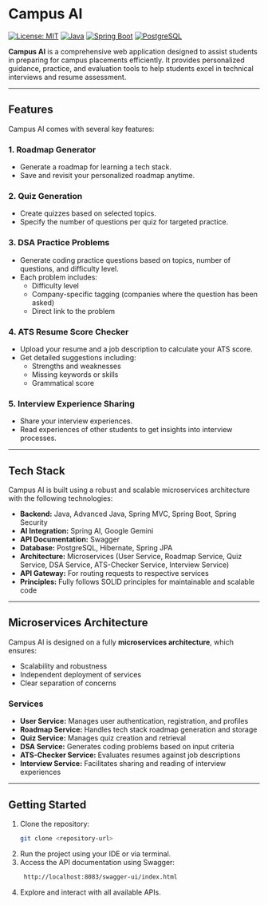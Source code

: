 # Campus AI

[![License: MIT](https://img.shields.io/badge/License-MIT-blue.svg)](https://opensource.org/licenses/MIT)
[![Java](https://img.shields.io/badge/Java-17-orange?logo=java)](https://www.java.com/)
[![Spring Boot](https://img.shields.io/badge/SpringBoot-3.2.0-green?logo=spring)](https://spring.io/projects/spring-boot)
[![PostgreSQL](https://img.shields.io/badge/PostgreSQL-15-blue?logo=postgresql)](https://www.postgresql.org/)


**Campus AI** is a comprehensive web application designed to assist students in preparing for campus placements efficiently. It provides personalized guidance, practice, and evaluation tools to help students excel in technical interviews and resume assessment.  

---

## Features

Campus AI comes with several key features:  

### 1. Roadmap Generator
- Generate a roadmap for learning a tech stack.  
- Save and revisit your personalized roadmap anytime.  

### 2. Quiz Generation
- Create quizzes based on selected topics.  
- Specify the number of questions per quiz for targeted practice.  

### 3. DSA Practice Problems
- Generate coding practice questions based on topics, number of questions, and difficulty level.  
- Each problem includes:  
  - Difficulty level  
  - Company-specific tagging (companies where the question has been asked)  
  - Direct link to the problem  

### 4. ATS Resume Score Checker
- Upload your resume and a job description to calculate your ATS score.  
- Get detailed suggestions including:  
  - Strengths and weaknesses  
  - Missing keywords or skills  
  - Grammatical score  

### 5. Interview Experience Sharing
- Share your interview experiences.  
- Read experiences of other students to get insights into interview processes.  

---

## Tech Stack

Campus AI is built using a robust and scalable microservices architecture with the following technologies:  

- **Backend:** Java, Advanced Java, Spring MVC, Spring Boot, Spring Security  
- **AI Integration:** Spring AI, Google Gemini  
- **API Documentation:** Swagger  
- **Database:** PostgreSQL, Hibernate, Spring JPA  
- **Architecture:** Microservices (User Service, Roadmap Service, Quiz Service, DSA Service, ATS-Checker Service, Interview Service)  
- **API Gateway:** For routing requests to respective services  
- **Principles:** Fully follows SOLID principles for maintainable and scalable code  

---

## Microservices Architecture

Campus AI is designed on a fully **microservices architecture**, which ensures:  
- Scalability and robustness  
- Independent deployment of services  
- Clear separation of concerns  

### Services

- **User Service:** Manages user authentication, registration, and profiles  
- **Roadmap Service:** Handles tech stack roadmap generation and storage  
- **Quiz Service:** Manages quiz creation and retrieval  
- **DSA Service:** Generates coding problems based on input criteria  
- **ATS-Checker Service:** Evaluates resumes against job descriptions  
- **Interview Service:** Facilitates sharing and reading of interview experiences  

---

## Getting Started

1. Clone the repository:  
   ```bash
   git clone <repository-url>
   ```
2. Run the project using your IDE or via terminal.
3. Access the API documentation using Swagger:
   ```bash
    http://localhost:8083/swagger-ui/index.html
   ```
4. Explore and interact with all available APIs.
     
